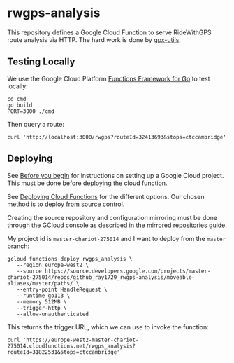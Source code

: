 # rwgps-analysis

This repository defines a Google Cloud Function to serve RideWithGPS route analysis via HTTP. The hard work is done by [gpx-utils](https://github.com/ray1729/gpx-utils/).

## Testing Locally

We use the Google Cloud Platform [Functions Framework for Go](https://github.com/GoogleCloudPlatform/functions-framework-go) to test locally:

    cd cmd
    go build
    PORT=3000 ./cmd

Then query a route:

    curl 'http://localhost:3000/rwgps?routeId=32413693&stops=ctccambridge'

## Deploying

See [Before you begin](https://cloud.google.com/functions/docs/quickstart-go#before-you-begin) for instructions on setting up a Google Cloud project. This must be done before deploying the cloud function.

See [Deploying Cloud Functions](https://cloud.google.com/functions/docs/deploying) for the different options. Our chosen method is to [deploy from source control](https://cloud.google.com/functions/docs/deploying/repo).

Creating the source repository and configuration mirroring must be done through the GCloud console as described in the [mirrored repositories guide](https://cloud.google.com/tools/cloud-repositories/docs/cloud-repositories-hosted-repository).

My project id is `master-chariot-275014` and I want to deploy from the `master` branch:

    gcloud functions deploy rwgps_analysis \
       --region europe-west2 \
       --source https://source.developers.google.com/projects/master-chariot-275014/repos/github_ray1729_rwgps-analysis/moveable-aliases/master/paths/ \
       --entry-point HandleRequest \
       --runtime go113 \
       --memory 512MB \
       --trigger-http \
       --allow-unauthenticated

This returns the trigger URL, which we can use to invoke the function:

    curl 'https://europe-west2-master-chariot-275014.cloudfunctions.net/rwgps_analysis?routeId=31822531&stops=ctccambridge'